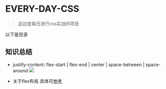 # EVERY-DAY-CSS 

> 这边是每日进行css实战的项目

以下是目录


## 知识总结

* justify-content: flex-start | flex-end | center | space-between | space-around
![](http://wow.techbrood.com/uploads/fiddles/17128/d4ca075023f827d8.png)

* 关于flex布局 具体可[参考](http://www.ruanyifeng.com/blog/2015/07/flex-grammar.html)